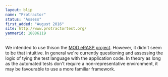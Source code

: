 ```yaml
---
layout: blip
name: "Protractor"
status: "Assess"
first_added: "August 2016"
site: http://www.protractortest.org/
yammerid: 18886119
---
```

We intended to use thison the <a href="http://project-radiator-angular.azurewebsites.net/project/MOD01">MOD eRASP project</a>. However, it didn't seem to be that intuitive. In general we're currently questioning and assessing the logic of tying the test language with the application code. In theory as long as the automated tests don't require a non-representative environment, it may be favourable to use a more familiar framework.